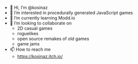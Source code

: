 - 👋 Hi, I’m @kosinaz
- 👀 I’m interested in procedurally generated JavaScript games
- 🌱 I’m currently learning Modd.io
- 💞️ I’m looking to collaborate on
  - 2D casual games
  - roguelikes
  - open source remakes of old games
  - game jams
- 📫 How to reach me
  - https://kosinaz.itch.io/

<!---
kosinaz/kosinaz is a ✨ special ✨ repository because its `README.md` (this file) appears on your GitHub profile.
You can click the Preview link to take a look at your changes.
--->
